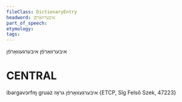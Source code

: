 ```yaml
---
fileClass: DictionaryEntry
headword: איבערוואַרפֿן
part_of_speech: 
etymology: 
tags: 
---
```

איבערוואַרפֿן
איבערגעוואָרפֿן

CENTRAL
========

ɩ́bərgəvɔrfɱ gruəz איבערגעוואָרפֿן גראָז {ETCP, Sîg Felső Szek, 47223}
